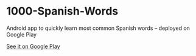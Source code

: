 # 1000-Spanish-Words
Android app to quickly learn most common Spanish words – deployed on Google Play

<p><a href="https://play.google.com/store/apps/details?id=com.mjbor.spanishwords">See it on Google Play</a></p>
